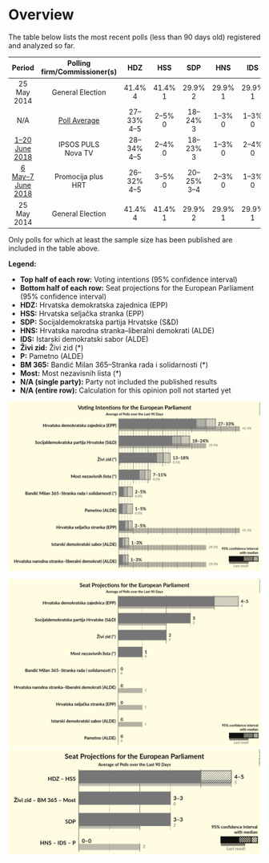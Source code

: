 # Overview

The table below lists the most recent polls (less than 90 days old) registered and analyzed so far.

| Period     | Polling firm/Commissioner(s) | HDZ | HSS | SDP | HNS | IDS | Živi zid | P | BM 365 | Most |
|:----------:|:----------------------------:|:--:|:--:|:--:|:--:|:--:|:--:|:--:|:--:|:--:|
| 25 May 2014 | General Election | 41.4% <br> 4 | 41.4% <br> 1 | 29.9% <br> 2 | 29.9% <br> 1 | 29.9% <br> 1 | 0.5% <br> 0 | 0.0% <br> 0 | 0.0% <br> 0 | 0.0% <br> 0 |
| N/A | [Poll Average](average.html) | 27–33% <br> 4–5 | 2–5% <br> 0 | 18–24% <br> 3 | 1–3% <br> 0 | 1–3% <br> 0 | 13–18% <br> 2–3 | 1–5% <br> 0 | 2–5% <br> 0 | 7–11% <br> 1 |
| [1–20 June 2018](2018-06-20-IPSOSPULS.html) | IPSOS PULS <br> Nova TV | 28–34% <br> 4–5 | 2–4% <br> 0 | 18–23% <br> 3 | 1–3% <br> 0 | 2–4% <br> 0 | 13–18% <br> 2–3 | 2–5% <br> 0 | 2–5% <br> 0 | 7–11% <br> 1 |
| [6 May–7 June 2018](2018-06-07-Promocijaplus.html) | Promocija plus <br> HRT | 26–32% <br> 4–5 | 3–5% <br> 0 | 20–25% <br> 3–4 | 2–3% <br> 0 | 1–3% <br> 0 | 13–17% <br> 2 | 1–3% <br> 0 | 2–3% <br> 0 | 8–11% <br> 1 |
| 25 May 2014 | General Election | 41.4% <br> 4 | 41.4% <br> 1 | 29.9% <br> 2 | 29.9% <br> 1 | 29.9% <br> 1 | 0.5% <br> 0 | 0.0% <br> 0 | 0.0% <br> 0 | 0.0% <br> 0 |

Only polls for which at least the sample size has been published are included in the table above.

**Legend:**
+ **Top half of each row:** Voting intentions (95% confidence interval)
+ **Bottom half of each row:** Seat projections for the European Parliament (95% confidence interval)
+ **HDZ:** Hrvatska demokratska zajednica (EPP)
+ **HSS:** Hrvatska seljačka stranka (EPP)
+ **SDP:** Socijaldemokratska partija Hrvatske (S&D)
+ **HNS:** Hrvatska narodna stranka–liberalni demokrati (ALDE)
+ **IDS:** Istarski demokratski sabor (ALDE)
+ **Živi zid:** Živi zid (*)
+ **P:** Pametno (ALDE)
+ **BM 365:** Bandić Milan 365–Stranka rada i solidarnosti (*)
+ **Most:** Most nezavisnih lista (*)
+ **N/A (single party):** Party not included the published results
+ **N/A (entire row):** Calculation for this opinion poll not started yet


![Graph with voting intentions not yet produced](average.png "Voting Intentions")

![Graph with seats not yet produced](average-seats.png "Seats")
![Graph with coalitions seats not yet produced](average-coalitions-seats.png "Coalitions Seats")
